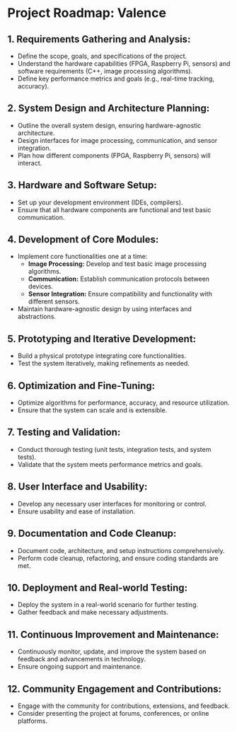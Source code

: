 # Project Roadmap: Valence

## 1. **Requirements Gathering and Analysis:**

- Define the scope, goals, and specifications of the project.
- Understand the hardware capabilities (FPGA, Raspberry Pi, sensors) and software requirements (C++, image processing algorithms).
- Define key performance metrics and goals (e.g., real-time tracking, accuracy).

## 2. **System Design and Architecture Planning:**

- Outline the overall system design, ensuring hardware-agnostic architecture.
- Design interfaces for image processing, communication, and sensor integration.
- Plan how different components (FPGA, Raspberry Pi, sensors) will interact.

## 3. **Hardware and Software Setup:**

- Set up your development environment (IDEs, compilers).
- Ensure that all hardware components are functional and test basic communication.

## 4. **Development of Core Modules:**

- Implement core functionalities one at a time:
  - **Image Processing:** Develop and test basic image processing algorithms.
  - **Communication:** Establish communication protocols between devices.
  - **Sensor Integration:** Ensure compatibility and functionality with different sensors.
- Maintain hardware-agnostic design by using interfaces and abstractions.

## 5. **Prototyping and Iterative Development:**

- Build a physical prototype integrating core functionalities.
- Test the system iteratively, making refinements as needed.

## 6. **Optimization and Fine-Tuning:**

- Optimize algorithms for performance, accuracy, and resource utilization.
- Ensure that the system can scale and is extensible.

## 7. **Testing and Validation:**

- Conduct thorough testing (unit tests, integration tests, and system tests).
- Validate that the system meets performance metrics and goals.

## 8. **User Interface and Usability:**

- Develop any necessary user interfaces for monitoring or control.
- Ensure usability and ease of installation.

## 9. **Documentation and Code Cleanup:**

- Document code, architecture, and setup instructions comprehensively.
- Perform code cleanup, refactoring, and ensure coding standards are met.

## 10. **Deployment and Real-world Testing:**

- Deploy the system in a real-world scenario for further testing.
- Gather feedback and make necessary adjustments.

## 11. **Continuous Improvement and Maintenance:**

- Continuously monitor, update, and improve the system based on feedback and advancements in technology.
- Ensure ongoing support and maintenance.

## 12. **Community Engagement and Contributions:**

- Engage with the community for contributions, extensions, and feedback.
- Consider presenting the project at forums, conferences, or online platforms.

